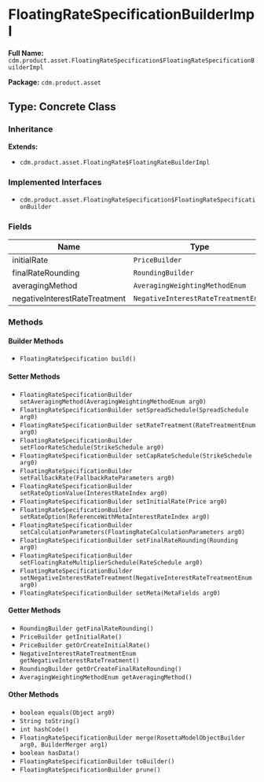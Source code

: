 # FloatingRateSpecificationBuilderImpl

**Full Name:** `cdm.product.asset.FloatingRateSpecification$FloatingRateSpecificationBuilderImpl`

**Package:** `cdm.product.asset`

## Type: Concrete Class

### Inheritance

**Extends:**
- `cdm.product.asset.FloatingRate$FloatingRateBuilderImpl`

### Implemented Interfaces

- `cdm.product.asset.FloatingRateSpecification$FloatingRateSpecificationBuilder`

### Fields

| Name | Type | Description |
|------|------|-------------|
| initialRate | `PriceBuilder` |  |
| finalRateRounding | `RoundingBuilder` |  |
| averagingMethod | `AveragingWeightingMethodEnum` |  |
| negativeInterestRateTreatment | `NegativeInterestRateTreatmentEnum` |  |

### Methods

#### Builder Methods

- `FloatingRateSpecification build()`

#### Setter Methods

- `FloatingRateSpecificationBuilder setAveragingMethod(AveragingWeightingMethodEnum arg0)`
- `FloatingRateSpecificationBuilder setSpreadSchedule(SpreadSchedule arg0)`
- `FloatingRateSpecificationBuilder setRateTreatment(RateTreatmentEnum arg0)`
- `FloatingRateSpecificationBuilder setFloorRateSchedule(StrikeSchedule arg0)`
- `FloatingRateSpecificationBuilder setCapRateSchedule(StrikeSchedule arg0)`
- `FloatingRateSpecificationBuilder setFallbackRate(FallbackRateParameters arg0)`
- `FloatingRateSpecificationBuilder setRateOptionValue(InterestRateIndex arg0)`
- `FloatingRateSpecificationBuilder setInitialRate(Price arg0)`
- `FloatingRateSpecificationBuilder setRateOption(ReferenceWithMetaInterestRateIndex arg0)`
- `FloatingRateSpecificationBuilder setCalculationParameters(FloatingRateCalculationParameters arg0)`
- `FloatingRateSpecificationBuilder setFinalRateRounding(Rounding arg0)`
- `FloatingRateSpecificationBuilder setFloatingRateMultiplierSchedule(RateSchedule arg0)`
- `FloatingRateSpecificationBuilder setNegativeInterestRateTreatment(NegativeInterestRateTreatmentEnum arg0)`
- `FloatingRateSpecificationBuilder setMeta(MetaFields arg0)`

#### Getter Methods

- `RoundingBuilder getFinalRateRounding()`
- `PriceBuilder getInitialRate()`
- `PriceBuilder getOrCreateInitialRate()`
- `NegativeInterestRateTreatmentEnum getNegativeInterestRateTreatment()`
- `RoundingBuilder getOrCreateFinalRateRounding()`
- `AveragingWeightingMethodEnum getAveragingMethod()`

#### Other Methods

- `boolean equals(Object arg0)`
- `String toString()`
- `int hashCode()`
- `FloatingRateSpecificationBuilder merge(RosettaModelObjectBuilder arg0, BuilderMerger arg1)`
- `boolean hasData()`
- `FloatingRateSpecificationBuilder toBuilder()`
- `FloatingRateSpecificationBuilder prune()`

